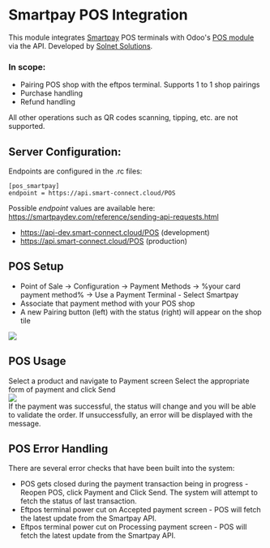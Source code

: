 # Smartpay POS Integration

This module integrates [Smartpay](https://smartpay.co.nz) POS terminals with Odoo's [POS module](https://www.odoo.com/app/point-of-sale-shop) via the API. Developed by [Solnet Solutions](https://solnet.co.nz).

### In scope:
- Pairing POS shop with the eftpos terminal. Supports 1 to 1 shop pairings
- Purchase handling
- Refund handling  
  
All other operations such as QR codes scanning, tipping, etc. are not supported.

## Server Configuration:
Endpoints are configured in the .rc files:

    [pos_smartpay]
	endpoint = https://api.smart-connect.cloud/POS
		
Possible *endpoint* values are available here: https://smartpaydev.com/reference/sending-api-requests.html


* https://api-dev.smart-connect.cloud/POS (development)
* https://api.smart-connect.cloud/POS (production)

## POS Setup  
- Point of Sale -> Configuration -> Payment Methods -> %your card payment method% -> Use a Payment Terminal - Select Smartpay  
- Associate that payment method with your POS shop  
- A new Pairing button (left) with the status (right) will appear on the shop tile  

![](https://github.com/ykya/pos_smartpay/raw/main/documentation/170018.png)  

## POS Usage  
Select a product and navigate to Payment screen
Select the appropriate form of payment and click Send  
![](https://github.com/ykya/pos_smartpay/raw/main/documentation/170019.png)  
If the payment was successful, the status will change and you will be able to validate the order. If unsuccessfully, an error will be displayed with the message.  


## POS Error Handling
There are several error checks that have been built into the system:
- POS gets closed during the payment transaction being in progress - Reopen POS, click Payment and Click Send. The system will attempt to fetch the status of last transaction.
- Eftpos terminal power cut on Accepted payment screen - POS will fetch the latest update from the Smartpay API.
- Eftpos terminal power cut on Processing payment screen - POS will fetch the latest update from the Smartpay API.
